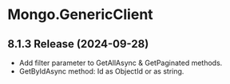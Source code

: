# Mongo.GenericClient

## 8.1.3 Release (2024-09-28)

- Add filter parameter to GetAllAsync & GetPaginated methods.
- GetByIdAsync method: Id as ObjectId or as string.
